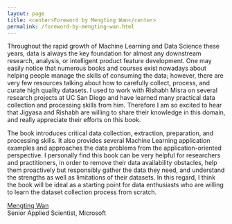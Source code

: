```yaml
---
layout: page
title: <center>Foreword by Mengting Wan</center>
permalink: /foreword-by-mengting-wan.html
---
```


Throughout the rapid growth of Machine Learning and Data Science these years, data is always the key foundation for almost any downstream research, analysis, or intelligent product feature development. One may easily notice that numerous books and courses exist nowadays about helping people manage the skills of consuming the data; however, there are very few resources talking about how to carefully collect, process, and curate high quality datasets. I used to work with Rishabh Misra on several research projects at UC San Diego and have learned many practical data collection and processing skills from him. Therefore I am so excited to hear that Jigyasa and Rishabh are willing to share their knowledge in this domain, and really appreciate their efforts on this book.

The book introduces critical data collection, extraction, preparation, and processing skills. It also provides several Machine Learning application examples and approaches the data problems from the application-oriented perspective. I personally find this book can be very helpful for researchers and practitioners, in order to remove their data availability obstacles, help them proactively but responsibly gather the data they need, and understand the strengths as well as limitations of their datasets. In this regard, I think the book will be ideal as a starting point for data enthusiasts who are willing to learn the dataset collection process from scratch.

[Mengting Wan](https://mengtingwan.github.io/) <br>
Senior Applied Scientist, Microsoft
